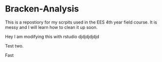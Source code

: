 # Bracken-Analysis

This is a repostiory for my scrpits used in the EES 4th year field course. It is messy and I will learn how to clean it up soon.

Hey I am modifying this with rstudio djdjdjdjdjd

Test two.  





Fast
